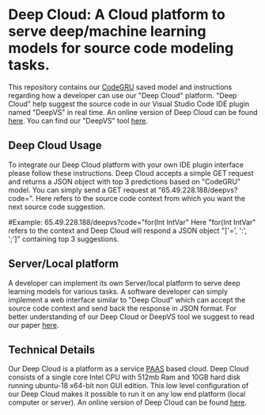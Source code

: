 # Deep Cloud: A Cloud platform to serve deep/machine learning models for source code modeling tasks.

This repository contains our [CodeGRU](arxive.org) saved model and instructions regarding how a developer can use our "Deep Cloud" platform. "Deep Cloud" help suggest the source code in our Visual Studio Code IDE plugin named "DeepVS" in real time. An online version of Deep Cloud can be found [here](http://65.49.228.188). You can find our "DeepVS" tool [here]( https://github.com/yaxirhuxxain/DeepVS).

## Deep Cloud Usage
To integrate our Deep Cloud platform with your own IDE plugin interface please follow these instructions. Deep Cloud accepts a simple GET request and returns a JSON object with top 3 predictions based on "CodeGRU" model. You can simply send a GET request at "65.49.228.188/deepvs?code=<your-code>". Here <your-code> refers to the source code context from which you want the next source code suggestion. 

#Example: 
65.49.228.188/deepvs?code="for(Int IntVar" 
Here "for(Int IntVar" refers to the context and Deep Cloud will respond a JSON object "['=', ':', ';']" containing top 3 suggestions.

## Server/Local platform
A developer can implement its own Server/local platform to serve deep learning models for various tasks. A software developer can simply implement a web interface similar to "Deep Cloud" which can accept the source code context and send back the response in JSON format. For better understanding of our Deep Cloud or DeepVS tool we suggest to read our paper [here](arxive.org).

## Technical Details
Our Deep Cloud is a platform as a service [PAAS](https://www.dummies.com/programming/cloud-computing/hybrid-cloud/what-is-platform-as-a-service-paas-in-cloud-computing/) based cloud. Deep Cloud consists of a single core Intel CPU with 512mb Ram and 10GB hard disk running ubuntu-18 x64-bit non GUI edition. This low level configuration of our Deep Cloud makes it possible to run it on any low end platform (local computer or server). An online version of Deep Cloud can be found [here](http://65.49.228.188/).

